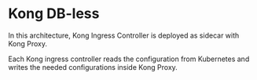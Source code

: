 # Kong DB-less

In this architecture, Kong Ingress Controller is deployed as sidecar with Kong Proxy.

Each Kong ingress controller reads the configuration from Kubernetes and writes the needed configurations inside Kong
Proxy.

